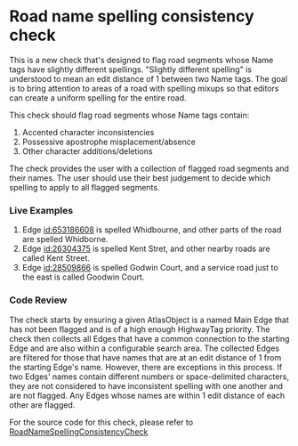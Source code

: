 # Road name spelling consistency check

This is a new check that's designed to flag road segments whose Name tags have slightly different spellings. "Slightly different spelling" is understood to mean an edit distance of 1 between two Name tags. The goal is to bring attention to areas of a road with spelling mixups so that editors can create a uniform spelling for the entire road.

This check should flag road segments whose Name tags contain:
1. Accented character inconsistencies
2. Possessive apostrophe misplacement/absence
3. Other character additions/deletions

The check provides the user with a collection of flagged road segments and their names. The user should use their best judgement to decide which spelling to apply to all flagged segments.

### Live Examples

1. Edge [id:653186608](https://www.openstreetmap.org/way/653186608) is spelled Whidbourne, and other parts of the road are spelled Whidborne.
2. Edge [id:26304375](https://www.openstreetmap.org/way/26304375) is spelled Kent Stret, and other nearby roads are called Kent Street.
3. Edge [id:28509866](https://www.openstreetmap.org/way/28509866) is spelled Godwin Court, and a service road just to the east is called Goodwin Court.

### Code Review

The check starts by ensuring a given AtlasObject is a named Main Edge that has not been flagged and is of a high enough HighwayTag priority. The check then collects all Edges that have a common connection to the starting Edge and are also within a configurable search area. The collected Edges are filtered for those that have names that are at an edit distance of 1 from the starting Edge's name. However, there are exceptions in this process. If two Edges' names contain different numbers or space-delimited characters, they are not considered to have inconsistent spelling with one another and are not flagged.
Any Edges whose names are within 1 edit distance of each other are flagged.

For the source code for this check, please refer to [RoadNameSpellingConsistencyCheck](../../src/main/java/org/openstreetmap/atlas/checks/validation/tag/RoadNameSpellingConsistencyCheck.java)
